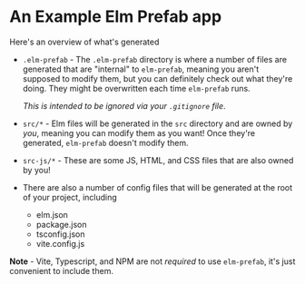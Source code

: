# An Example Elm Prefab app

Here's an overview of what's generated

- `.elm-prefab` - The `.elm-prefab` directory is where a number of files are generated that are "internal" to `elm-prefab`, meaning you aren't supposed to modify them, but you can definitely check out what they're doing. They might be overwritten each time `elm-prefab` runs.

  _This is intended to be ignored via your `.gitignore` file_.

- `src/*` - Elm files will be generated in the `src` directory and are owned by _you_, meaning you can modify them as you want! Once they're generated, `elm-prefab` doesn't modify them.
- `src-js/*` - These are some JS, HTML, and CSS files that are also owned by you!
- There are also a number of config files that will be generated at the root of your project, including
  - elm.json
  - package.json
  - tsconfig.json
  - vite.config.js

**Note** - Vite, Typescript, and NPM are not _required_ to use `elm-prefab`, it's just convenient to include them.
